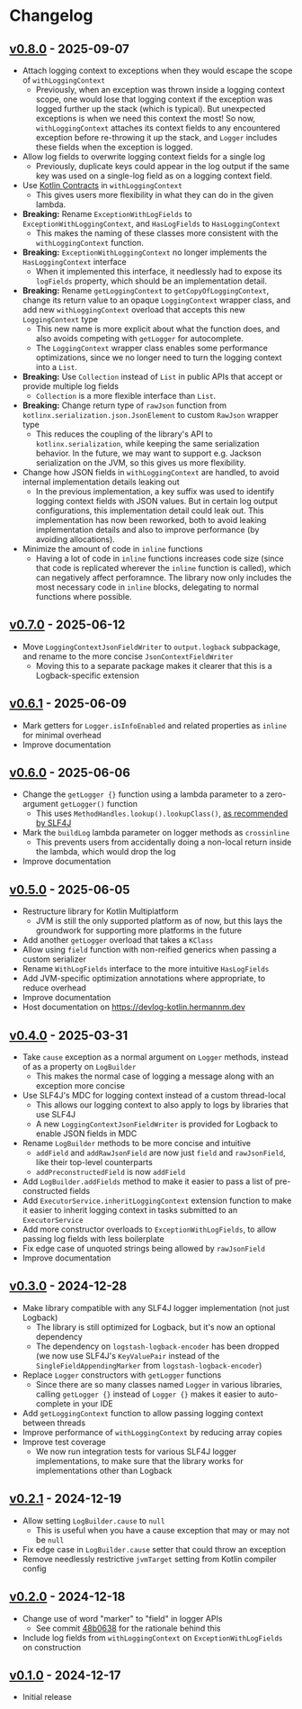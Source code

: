 # Changelog

## [v0.8.0] - 2025-09-07

- Attach logging context to exceptions when they would escape the scope of
  `withLoggingContext`
  - Previously, when an exception was thrown inside a logging context scope, one would lose that
    logging context if the exception was logged further up the stack (which is typical). But
    unexpected exceptions is when we need this context the most! So now, `withLoggingContext`
    attaches its context fields to any encountered exception before re-throwing it up the stack, and
    `Logger` includes these fields when the exception is logged.
- Allow log fields to overwrite logging context fields for a single log
  - Previously, duplicate keys could appear in the log output if the same key was used on a
    single-log field as on a logging context field.
- Use
  [Kotlin Contracts](https://github.com/Kotlin/KEEP/blob/2b887d02fbf4cbf8b520cb2fbca11f4a807a353e/proposals/KEEP-0139-kotlin-contracts.md)
  in `withLoggingContext`
  - This gives users more flexibility in what they can do in the given lambda.
- **Breaking:** Rename `ExceptionWithLogFields` to `ExceptionWithLoggingContext`, and `HasLogFields`
  to `HasLoggingContext`
  - This makes the naming of these classes more consistent with the `withLoggingContext` function.
- **Breaking:** `ExceptionWithLoggingContext` no longer implements the `HasLoggingContext` interface
  - When it implemented this interface, it needlessly had to expose its `logFields` property, which
    should be an implementation detail.
- **Breaking:** Rename `getLoggingContext` to `getCopyOfLoggingContext`, change its return value to
  an opaque `LoggingContext` wrapper class, and add new `withLoggingContext` overload that accepts
  this new `LoggingContext` type
  - This new name is more explicit about what the function does, and also avoids competing with
    `getLogger` for autocomplete.
  - The `LoggingContext` wrapper class enables some performance optimizations, since we no longer
    need to turn the logging context into a `List`.
- **Breaking:** Use `Collection` instead of `List` in public APIs that accept or provide multiple
  log fields
  - `Collection` is a more flexible interface than `List`.
- **Breaking:** Change return type of `rawJson` function from
  `kotlinx.serialization.json.JsonElement` to custom `RawJson` wrapper type
  - This reduces the coupling of the library's API to `kotlinx.serialization`, while keeping the
    same serialization behavior. In the future, we may want to support e.g. Jackson serialization on
    the JVM, so this gives us more flexibility.
- Change how JSON fields in `withLoggingContext` are handled, to avoid internal implementation
  details leaking out
  - In the previous implementation, a key suffix was used to identify logging context fields with
    JSON values. But in certain log output configurations, this implementation detail could leak
    out. This implementation has now been reworked, both to avoid leaking implementation details and
    also to improve performance (by avoiding allocations).
- Minimize the amount of code in `inline` functions
  - Having a lot of code in `inline` functions increases code size (since that code is replicated
    wherever the `inline` function is called), which can negatively affect perforamnce. The library
    now only includes the most necessary code in `inline` blocks, delegating to normal functions
    where possible.

## [v0.7.0] - 2025-06-12

- Move `LoggingContextJsonFieldWriter` to `output.logback` subpackage, and rename to the more
  concise `JsonContextFieldWriter`
  - Moving this to a separate package makes it clearer that this is a Logback-specific extension

## [v0.6.1] - 2025-06-09

- Mark getters for `Logger.isInfoEnabled` and related properties as `inline` for minimal overhead
- Improve documentation

## [v0.6.0] - 2025-06-06

- Change the `getLogger {}` function using a lambda parameter to a zero-argument `getLogger()`
  function
  - This uses `MethodHandles.lookup().lookupClass()`,
    [as recommended by SLF4J](https://www.slf4j.org/faq.html#declaration_pattern)
- Mark the `buildLog` lambda parameter on logger methods as `crossinline`
  - This prevents users from accidentally doing a non-local return inside the lambda, which would
    drop the log
- Improve documentation

## [v0.5.0] - 2025-06-05

- Restructure library for Kotlin Multiplatform
  - JVM is still the only supported platform as of now, but this lays the groundwork for supporting
    more platforms in the future
- Add another `getLogger` overload that takes a `KClass`
- Allow using `field` function with non-reified generics when passing a custom serializer
- Rename `WithLogFields` interface to the more intuitive `HasLogFields`
- Add JVM-specific optimization annotations where appropriate, to reduce overhead
- Improve documentation
- Host documentation on <https://devlog-kotlin.hermannm.dev>

## [v0.4.0] - 2025-03-31

- Take `cause` exception as a normal argument on `Logger` methods, instead of as a property on
  `LogBuilder`
  - This makes the normal case of logging a message along with an exception more concise
- Use SLF4J's MDC for logging context instead of a custom thread-local
  - This allows our logging context to also apply to logs by libraries that use SLF4J
  - A new `LoggingContextJsonFieldWriter` is provided for Logback to enable JSON fields in MDC
- Rename `LogBuilder` methods to be more concise and intuitive
  - `addField` and `addRawJsonField` are now just `field` and `rawJsonField`, like their top-level
    counterparts
  - `addPreconstructedField` is now `addField`
- Add `LogBuilder.addFields` method to make it easier to pass a list of pre-constructed fields
- Add `ExecutorService.inheritLoggingContext` extension function to make it easier to inherit
  logging context in tasks submitted to an `ExecutorService`
- Add more constructor overloads to `ExceptionWithLogFields`, to allow passing log fields with less
  boilerplate
- Fix edge case of unquoted strings being allowed by `rawJsonField`
- Improve documentation

## [v0.3.0] - 2024-12-28

- Make library compatible with any SLF4J logger implementation (not just Logback)
  - The library is still optimized for Logback, but it's now an optional dependency
  - The dependency on `logstash-logback-encoder` has been dropped (we now use SLF4J's `KeyValuePair`
    instead of the `SingleFieldAppendingMarker` from `logstash-logback-encoder`)
- Replace `Logger` constructors with `getLogger` functions
  - Since there are so many classes named `Logger` in various libraries, calling `getLogger {}`
    instead of `Logger {}` makes it easier to auto-complete in your IDE
- Add `getLoggingContext` function to allow passing logging context between threads
- Improve performance of `withLoggingContext` by reducing array copies
- Improve test coverage
  - We now run integration tests for various SLF4J logger implementations, to make sure that the
    library works for implementations other than Logback

## [v0.2.1] - 2024-12-19

- Allow setting `LogBuilder.cause` to `null`
  - This is useful when you have a cause exception that may or may not be `null`
- Fix edge case in `LogBuilder.cause` setter that could throw an exception
- Remove needlessly restrictive `jvmTarget` setting from Kotlin compiler config

## [v0.2.0] - 2024-12-18

- Change use of word "marker" to "field" in logger APIs
  - See commit
    [48b0638](https://github.com/hermannm/devlog-kotlin/commit/48b063898b8d22378b0ede2c3717d0c608693c5e)
    for the rationale behind this
- Include log fields from `withLoggingContext` on `ExceptionWithLogFields` on construction

## [v0.1.0] - 2024-12-17

- Initial release

[Unreleased]: https://github.com/hermannm/devlog-kotlin/compare/v0.8.0...HEAD

[v0.8.0]: https://github.com/hermannm/devlog-kotlin/compare/v0.7.0...v0.8.0

[v0.7.0]: https://github.com/hermannm/devlog-kotlin/compare/v0.6.1...v0.7.0

[v0.6.1]: https://github.com/hermannm/devlog-kotlin/compare/v0.6.0...v0.6.1

[v0.6.0]: https://github.com/hermannm/devlog-kotlin/compare/v0.5.0...v0.6.0

[v0.5.0]: https://github.com/hermannm/devlog-kotlin/compare/v0.4.0...v0.5.0

[v0.4.0]: https://github.com/hermannm/devlog-kotlin/compare/v0.3.0...v0.4.0

[v0.3.0]: https://github.com/hermannm/devlog-kotlin/compare/v0.2.1...v0.3.0

[v0.2.1]: https://github.com/hermannm/devlog-kotlin/compare/v0.2.0...v0.2.1

[v0.2.0]: https://github.com/hermannm/devlog-kotlin/compare/v0.1.0...v0.2.0

[v0.1.0]: https://github.com/hermannm/devlog-kotlin/compare/77067f0...v0.1.0
